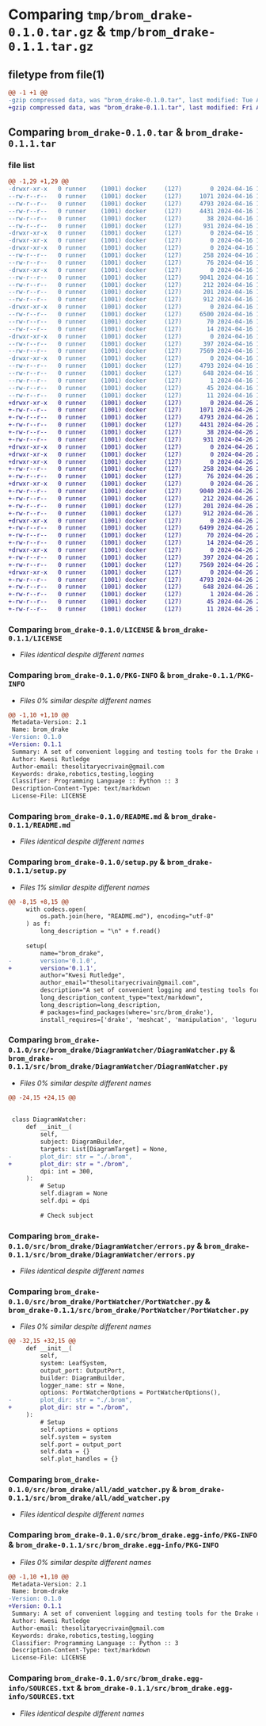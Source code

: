 # Comparing `tmp/brom_drake-0.1.0.tar.gz` & `tmp/brom_drake-0.1.1.tar.gz`

## filetype from file(1)

```diff
@@ -1 +1 @@
-gzip compressed data, was "brom_drake-0.1.0.tar", last modified: Tue Apr 16 17:25:27 2024, max compression
+gzip compressed data, was "brom_drake-0.1.1.tar", last modified: Fri Apr 26 21:09:58 2024, max compression
```

## Comparing `brom_drake-0.1.0.tar` & `brom_drake-0.1.1.tar`

### file list

```diff
@@ -1,29 +1,29 @@
-drwxr-xr-x   0 runner    (1001) docker     (127)        0 2024-04-16 17:25:27.569141 brom_drake-0.1.0/
--rw-r--r--   0 runner    (1001) docker     (127)     1071 2024-04-16 17:25:25.000000 brom_drake-0.1.0/LICENSE
--rw-r--r--   0 runner    (1001) docker     (127)     4793 2024-04-16 17:25:27.569141 brom_drake-0.1.0/PKG-INFO
--rw-r--r--   0 runner    (1001) docker     (127)     4431 2024-04-16 17:25:25.000000 brom_drake-0.1.0/README.md
--rw-r--r--   0 runner    (1001) docker     (127)       38 2024-04-16 17:25:27.569141 brom_drake-0.1.0/setup.cfg
--rw-r--r--   0 runner    (1001) docker     (127)      931 2024-04-16 17:25:26.000000 brom_drake-0.1.0/setup.py
-drwxr-xr-x   0 runner    (1001) docker     (127)        0 2024-04-16 17:25:27.565142 brom_drake-0.1.0/src/
-drwxr-xr-x   0 runner    (1001) docker     (127)        0 2024-04-16 17:25:27.565142 brom_drake-0.1.0/src/brom_drake/
-drwxr-xr-x   0 runner    (1001) docker     (127)        0 2024-04-16 17:25:27.565142 brom_drake-0.1.0/src/brom_drake/DiagramTarget/
--rw-r--r--   0 runner    (1001) docker     (127)      258 2024-04-16 17:25:25.000000 brom_drake-0.1.0/src/brom_drake/DiagramTarget/DiagramTarget.py
--rw-r--r--   0 runner    (1001) docker     (127)       76 2024-04-16 17:25:25.000000 brom_drake-0.1.0/src/brom_drake/DiagramTarget/__init__.py
-drwxr-xr-x   0 runner    (1001) docker     (127)        0 2024-04-16 17:25:27.569141 brom_drake-0.1.0/src/brom_drake/DiagramWatcher/
--rw-r--r--   0 runner    (1001) docker     (127)     9041 2024-04-16 17:25:25.000000 brom_drake-0.1.0/src/brom_drake/DiagramWatcher/DiagramWatcher.py
--rw-r--r--   0 runner    (1001) docker     (127)      212 2024-04-16 17:25:25.000000 brom_drake-0.1.0/src/brom_drake/DiagramWatcher/__init__.py
--rw-r--r--   0 runner    (1001) docker     (127)      201 2024-04-16 17:25:25.000000 brom_drake-0.1.0/src/brom_drake/DiagramWatcher/constants.py
--rw-r--r--   0 runner    (1001) docker     (127)      912 2024-04-16 17:25:25.000000 brom_drake-0.1.0/src/brom_drake/DiagramWatcher/errors.py
-drwxr-xr-x   0 runner    (1001) docker     (127)        0 2024-04-16 17:25:27.569141 brom_drake-0.1.0/src/brom_drake/PortWatcher/
--rw-r--r--   0 runner    (1001) docker     (127)     6500 2024-04-16 17:25:25.000000 brom_drake-0.1.0/src/brom_drake/PortWatcher/PortWatcher.py
--rw-r--r--   0 runner    (1001) docker     (127)       70 2024-04-16 17:25:25.000000 brom_drake-0.1.0/src/brom_drake/PortWatcher/__init__.py
--rw-r--r--   0 runner    (1001) docker     (127)       14 2024-04-16 17:25:25.000000 brom_drake-0.1.0/src/brom_drake/__init__.py
-drwxr-xr-x   0 runner    (1001) docker     (127)        0 2024-04-16 17:25:27.569141 brom_drake-0.1.0/src/brom_drake/all/
--rw-r--r--   0 runner    (1001) docker     (127)      397 2024-04-16 17:25:25.000000 brom_drake-0.1.0/src/brom_drake/all/__init__.py
--rw-r--r--   0 runner    (1001) docker     (127)     7569 2024-04-16 17:25:25.000000 brom_drake-0.1.0/src/brom_drake/all/add_watcher.py
-drwxr-xr-x   0 runner    (1001) docker     (127)        0 2024-04-16 17:25:27.565142 brom_drake-0.1.0/src/brom_drake.egg-info/
--rw-r--r--   0 runner    (1001) docker     (127)     4793 2024-04-16 17:25:27.000000 brom_drake-0.1.0/src/brom_drake.egg-info/PKG-INFO
--rw-r--r--   0 runner    (1001) docker     (127)      648 2024-04-16 17:25:27.000000 brom_drake-0.1.0/src/brom_drake.egg-info/SOURCES.txt
--rw-r--r--   0 runner    (1001) docker     (127)        1 2024-04-16 17:25:27.000000 brom_drake-0.1.0/src/brom_drake.egg-info/dependency_links.txt
--rw-r--r--   0 runner    (1001) docker     (127)       45 2024-04-16 17:25:27.000000 brom_drake-0.1.0/src/brom_drake.egg-info/requires.txt
--rw-r--r--   0 runner    (1001) docker     (127)       11 2024-04-16 17:25:27.000000 brom_drake-0.1.0/src/brom_drake.egg-info/top_level.txt
+drwxr-xr-x   0 runner    (1001) docker     (127)        0 2024-04-26 21:09:58.323344 brom_drake-0.1.1/
+-rw-r--r--   0 runner    (1001) docker     (127)     1071 2024-04-26 21:09:55.000000 brom_drake-0.1.1/LICENSE
+-rw-r--r--   0 runner    (1001) docker     (127)     4793 2024-04-26 21:09:58.323344 brom_drake-0.1.1/PKG-INFO
+-rw-r--r--   0 runner    (1001) docker     (127)     4431 2024-04-26 21:09:55.000000 brom_drake-0.1.1/README.md
+-rw-r--r--   0 runner    (1001) docker     (127)       38 2024-04-26 21:09:58.323344 brom_drake-0.1.1/setup.cfg
+-rw-r--r--   0 runner    (1001) docker     (127)      931 2024-04-26 21:09:57.000000 brom_drake-0.1.1/setup.py
+drwxr-xr-x   0 runner    (1001) docker     (127)        0 2024-04-26 21:09:58.319344 brom_drake-0.1.1/src/
+drwxr-xr-x   0 runner    (1001) docker     (127)        0 2024-04-26 21:09:58.319344 brom_drake-0.1.1/src/brom_drake/
+drwxr-xr-x   0 runner    (1001) docker     (127)        0 2024-04-26 21:09:58.319344 brom_drake-0.1.1/src/brom_drake/DiagramTarget/
+-rw-r--r--   0 runner    (1001) docker     (127)      258 2024-04-26 21:09:55.000000 brom_drake-0.1.1/src/brom_drake/DiagramTarget/DiagramTarget.py
+-rw-r--r--   0 runner    (1001) docker     (127)       76 2024-04-26 21:09:55.000000 brom_drake-0.1.1/src/brom_drake/DiagramTarget/__init__.py
+drwxr-xr-x   0 runner    (1001) docker     (127)        0 2024-04-26 21:09:58.319344 brom_drake-0.1.1/src/brom_drake/DiagramWatcher/
+-rw-r--r--   0 runner    (1001) docker     (127)     9040 2024-04-26 21:09:55.000000 brom_drake-0.1.1/src/brom_drake/DiagramWatcher/DiagramWatcher.py
+-rw-r--r--   0 runner    (1001) docker     (127)      212 2024-04-26 21:09:55.000000 brom_drake-0.1.1/src/brom_drake/DiagramWatcher/__init__.py
+-rw-r--r--   0 runner    (1001) docker     (127)      201 2024-04-26 21:09:55.000000 brom_drake-0.1.1/src/brom_drake/DiagramWatcher/constants.py
+-rw-r--r--   0 runner    (1001) docker     (127)      912 2024-04-26 21:09:55.000000 brom_drake-0.1.1/src/brom_drake/DiagramWatcher/errors.py
+drwxr-xr-x   0 runner    (1001) docker     (127)        0 2024-04-26 21:09:58.319344 brom_drake-0.1.1/src/brom_drake/PortWatcher/
+-rw-r--r--   0 runner    (1001) docker     (127)     6499 2024-04-26 21:09:55.000000 brom_drake-0.1.1/src/brom_drake/PortWatcher/PortWatcher.py
+-rw-r--r--   0 runner    (1001) docker     (127)       70 2024-04-26 21:09:55.000000 brom_drake-0.1.1/src/brom_drake/PortWatcher/__init__.py
+-rw-r--r--   0 runner    (1001) docker     (127)       14 2024-04-26 21:09:55.000000 brom_drake-0.1.1/src/brom_drake/__init__.py
+drwxr-xr-x   0 runner    (1001) docker     (127)        0 2024-04-26 21:09:58.319344 brom_drake-0.1.1/src/brom_drake/all/
+-rw-r--r--   0 runner    (1001) docker     (127)      397 2024-04-26 21:09:55.000000 brom_drake-0.1.1/src/brom_drake/all/__init__.py
+-rw-r--r--   0 runner    (1001) docker     (127)     7569 2024-04-26 21:09:55.000000 brom_drake-0.1.1/src/brom_drake/all/add_watcher.py
+drwxr-xr-x   0 runner    (1001) docker     (127)        0 2024-04-26 21:09:58.319344 brom_drake-0.1.1/src/brom_drake.egg-info/
+-rw-r--r--   0 runner    (1001) docker     (127)     4793 2024-04-26 21:09:58.000000 brom_drake-0.1.1/src/brom_drake.egg-info/PKG-INFO
+-rw-r--r--   0 runner    (1001) docker     (127)      648 2024-04-26 21:09:58.000000 brom_drake-0.1.1/src/brom_drake.egg-info/SOURCES.txt
+-rw-r--r--   0 runner    (1001) docker     (127)        1 2024-04-26 21:09:58.000000 brom_drake-0.1.1/src/brom_drake.egg-info/dependency_links.txt
+-rw-r--r--   0 runner    (1001) docker     (127)       45 2024-04-26 21:09:58.000000 brom_drake-0.1.1/src/brom_drake.egg-info/requires.txt
+-rw-r--r--   0 runner    (1001) docker     (127)       11 2024-04-26 21:09:58.000000 brom_drake-0.1.1/src/brom_drake.egg-info/top_level.txt
```

### Comparing `brom_drake-0.1.0/LICENSE` & `brom_drake-0.1.1/LICENSE`

 * *Files identical despite different names*

### Comparing `brom_drake-0.1.0/PKG-INFO` & `brom_drake-0.1.1/PKG-INFO`

 * *Files 0% similar despite different names*

```diff
@@ -1,10 +1,10 @@
 Metadata-Version: 2.1
 Name: brom_drake
-Version: 0.1.0
+Version: 0.1.1
 Summary: A set of convenient logging and testing tools for the Drake robotics toolbox.
 Author: Kwesi Rutledge
 Author-email: thesolitaryecrivain@gmail.com
 Keywords: drake,robotics,testing,logging
 Classifier: Programming Language :: Python :: 3
 Description-Content-Type: text/markdown
 License-File: LICENSE
```

### Comparing `brom_drake-0.1.0/README.md` & `brom_drake-0.1.1/README.md`

 * *Files identical despite different names*

### Comparing `brom_drake-0.1.0/setup.py` & `brom_drake-0.1.1/setup.py`

 * *Files 1% similar despite different names*

```diff
@@ -8,15 +8,15 @@
     with codecs.open(
         os.path.join(here, "README.md"), encoding="utf-8"
     ) as f:
         long_description = "\n" + f.read()
 
     setup(
         name="brom_drake",
-        version='0.1.0',
+        version='0.1.1',
         author="Kwesi Rutledge",
         author_email="thesolitaryecrivain@gmail.com",
         description="A set of convenient logging and testing tools for the Drake robotics toolbox.",
         long_description_content_type="text/markdown",
         long_description=long_description,
         # packages=find_packages(where='src/brom_drake'),
         install_requires=['drake', 'meshcat', 'manipulation', 'loguru', 'matplotlib'],
```

### Comparing `brom_drake-0.1.0/src/brom_drake/DiagramWatcher/DiagramWatcher.py` & `brom_drake-0.1.1/src/brom_drake/DiagramWatcher/DiagramWatcher.py`

 * *Files 0% similar despite different names*

```diff
@@ -24,15 +24,15 @@
 
 
 class DiagramWatcher:
     def __init__(
         self,
         subject: DiagramBuilder,
         targets: List[DiagramTarget] = None,
-        plot_dir: str = "./.brom",
+        plot_dir: str = "./brom",
         dpi: int = 300,
     ):
         # Setup
         self.diagram = None
         self.dpi = dpi
 
         # Check subject
```

### Comparing `brom_drake-0.1.0/src/brom_drake/DiagramWatcher/errors.py` & `brom_drake-0.1.1/src/brom_drake/DiagramWatcher/errors.py`

 * *Files identical despite different names*

### Comparing `brom_drake-0.1.0/src/brom_drake/PortWatcher/PortWatcher.py` & `brom_drake-0.1.1/src/brom_drake/PortWatcher/PortWatcher.py`

 * *Files 0% similar despite different names*

```diff
@@ -32,15 +32,15 @@
     def __init__(
         self,
         system: LeafSystem,
         output_port: OutputPort,
         builder: DiagramBuilder,
         logger_name: str = None,
         options: PortWatcherOptions = PortWatcherOptions(),
-        plot_dir: str = "./.brom",
+        plot_dir: str = "./brom",
     ):
         # Setup
         self.options = options
         self.system = system
         self.port = output_port
         self.data = {}
         self.plot_handles = {}
```

### Comparing `brom_drake-0.1.0/src/brom_drake/all/add_watcher.py` & `brom_drake-0.1.1/src/brom_drake/all/add_watcher.py`

 * *Files identical despite different names*

### Comparing `brom_drake-0.1.0/src/brom_drake.egg-info/PKG-INFO` & `brom_drake-0.1.1/src/brom_drake.egg-info/PKG-INFO`

 * *Files 0% similar despite different names*

```diff
@@ -1,10 +1,10 @@
 Metadata-Version: 2.1
 Name: brom-drake
-Version: 0.1.0
+Version: 0.1.1
 Summary: A set of convenient logging and testing tools for the Drake robotics toolbox.
 Author: Kwesi Rutledge
 Author-email: thesolitaryecrivain@gmail.com
 Keywords: drake,robotics,testing,logging
 Classifier: Programming Language :: Python :: 3
 Description-Content-Type: text/markdown
 License-File: LICENSE
```

### Comparing `brom_drake-0.1.0/src/brom_drake.egg-info/SOURCES.txt` & `brom_drake-0.1.1/src/brom_drake.egg-info/SOURCES.txt`

 * *Files identical despite different names*

